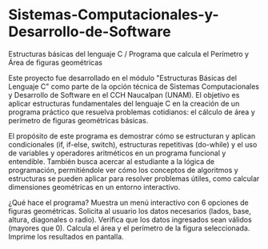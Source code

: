 # Sistemas-Computacionales-y-Desarrollo-de-Software
Estructuras básicas del lenguaje C  / Programa que calcula el Perímetro y Área de figuras geométricas

Este proyecto fue desarrollado en el módulo "Estructuras Básicas del Lenguaje C" como parte de la opción técnica de Sistemas Computacionales y Desarrollo de Software en el CCH Naucalpan (UNAM). El objetivo es aplicar estructuras fundamentales del lenguaje C en la creación de un programa práctico que resuelva problemas cotidianos: el cálculo de área y perímetro de figuras geométricas básicas.

El propósito de este programa es demostrar cómo se estructuran y aplican condicionales (if, if-else, switch), estructuras repetitivas (do-while) y el uso de variables y operadores aritméticos en un programa funcional y entendible.
También busca acercar al estudiante a la lógica de programación, permitiéndole ver cómo los conceptos de algoritmos y estructuras se pueden aplicar para resolver problemas útiles, como calcular dimensiones geométricas en un entorno interactivo.

¿Qué hace el programa?
Muestra un menú interactivo con 6 opciones de figuras geométricas.
Solicita al usuario los datos necesarios (lados, base, altura, diagonales o radio).
Verifica que los datos ingresados sean válidos (mayores que 0).
Calcula el área y el perímetro de la figura seleccionada.
Imprime los resultados en pantalla.


